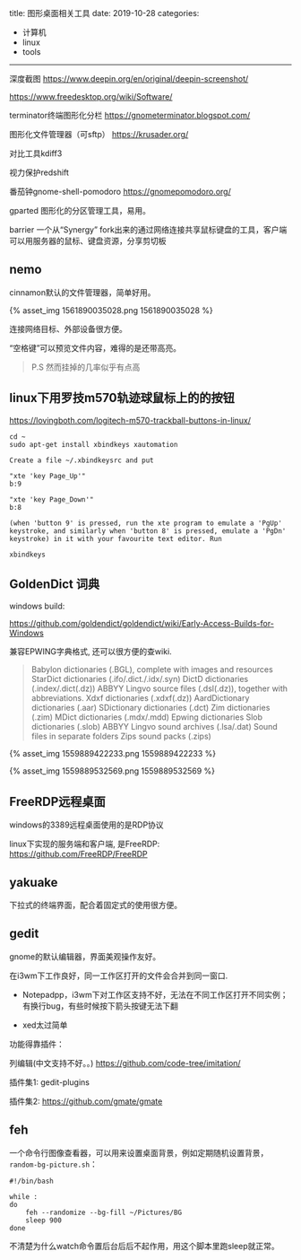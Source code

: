 title: 图形桌面相关工具
date: 2019-10-28
categories:
- 计算机
- linux
- tools




---

深度截图
https://www.deepin.org/en/original/deepin-screenshot/

https://www.freedesktop.org/wiki/Software/

terminator终端图形化分栏
https://gnometerminator.blogspot.com/

图形化文件管理器（可sftp）
https://krusader.org/

对比工具kdiff3

视力保护redshift

番茄钟gnome-shell-pomodoro   https://gnomepomodoro.org/

gparted 图形化的分区管理工具，易用。

barrier   一个从“Synergy” fork出来的通过网络连接共享鼠标键盘的工具，客户端可以用服务器的鼠标、键盘资源，分享剪切板

## nemo

cinnamon默认的文件管理器，简单好用。

{% asset_img 1561890035028.png 1561890035028 %}

连接网络目标、外部设备很方便。

“空格键”可以预览文件内容，难得的是还带高亮。

> P.S 然而挂掉的几率似乎有点高

## linux下用罗技m570轨迹球鼠标上的的按钮

https://lovingboth.com/logitech-m570-trackball-buttons-in-linux/

```
cd ~
sudo apt-get install xbindkeys xautomation

Create a file ~/.xbindkeysrc and put

"xte 'key Page_Up'"
b:9

"xte 'key Page_Down'"
b:8

(when 'button 9' is pressed, run the xte program to emulate a 'PgUp' keystroke, and similarly when 'button 8' is pressed, emulate a 'PgDn' keystroke) in it with your favourite text editor. Run

xbindkeys
```

## GoldenDict 词典

windows build:

https://github.com/goldendict/goldendict/wiki/Early-Access-Builds-for-Windows

兼容EPWING字典格式, 还可以很方便的查wiki.

> Babylon dictionaries (.BGL), complete with images and resources
> StarDict dictionaries (.ifo/.dict./.idx/.syn)
> DictD dictionaries (.index/.dict(.dz))
> ABBYY Lingvo source files (.dsl(.dz)), together with abbreviations.
> Xdxf dictionaries (.xdxf(.dz))
> AardDictionary dictionaries (.aar)
> SDictionary dictionaries (.dct)
> Zim dictionaries (.zim)
> MDict dictionaries (.mdx/.mdd)
> Epwing dictionaries
> Slob dictionaries (.slob)
> ABBYY Lingvo sound archives (.lsa/.dat)
> Sound files in separate folders
> Zips sound packs (.zips) 

{% asset_img 1559889422233.png 1559889422233 %}

{% asset_img 1559889532569.png 1559889532569 %}



##  FreeRDP远程桌面

windows的3389远程桌面使用的是RDP协议

linux下实现的服务端和客户端, 是FreeRDP: <https://github.com/FreeRDP/FreeRDP>



## yakuake

下拉式的终端界面，配合着固定式的使用很方便。



## gedit

gnome的默认编辑器，界面美观操作友好。

在i3wm下工作良好，同一工作区打开的文件会合并到同一窗口.

* Notepadpp，i3wm下对工作区支持不好，无法在不同工作区打开不同实例；有换行bug，有些时候按下箭头按键无法下翻

* xed太过简单

功能得靠插件：

列编辑(中文支持不好。。) https://github.com/code-tree/imitation/

插件集1: gedit-plugins

插件集2: https://github.com/gmate/gmate

## feh

一个命令行图像查看器，可以用来设置桌面背景，例如定期随机设置背景，`random-bg-picture.sh`：

```
#!/bin/bash

while :
do
	feh --randomize --bg-fill ~/Pictures/BG
	sleep 900
done
```

不清楚为什么watch命令置后台后后不起作用，用这个脚本里跑sleep就正常。